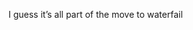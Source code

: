 <!--
id: 214127960
link: http://kevinisom.info/post/214127960/i-guess-its-all-part-of-the-move-to-waterfail
slug: i-guess-its-all-part-of-the-move-to-waterfail
date: Fri Oct 16 2009 11:53:17 GMT+1300 (NZDT)
raw: {"blog_name":"kevinisom","id":214127960,"post_url":"http://kevinisom.info/post/214127960/i-guess-its-all-part-of-the-move-to-waterfail","slug":"i-guess-its-all-part-of-the-move-to-waterfail","type":"text","date":"2009-10-15 22:53:17 GMT","timestamp":1255647197,"state":"published","format":"html","reblog_key":"HoPtuPJR","tags":[],"short_url":"http://tmblr.co/Zw68YyCmrLO","highlighted":[],"feed_item":"http://twitter.com/kev_nz/statuses/4900348389","from_feed_id":"650289","note_count":0,"title":null,"body":"<p>I guess it&#8217;s all part of the move to waterfail</p>"}
publish: 2009-10-016
tags: 
title: null
-->


I guess it’s all part of the move to waterfail


